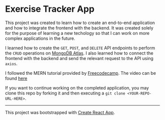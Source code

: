 # Exercise Tracker App

This project was created to learn how to create an end-to-end application and how to integrate the frontend with the backend. It was created solely for the purpose of learning a new techology so that I can work on more complex applications in the future. 

I learned how to create the `GET`, `POST`, and `DELETE` API endpoints to perform the `CRUD` operations on [MongoDB Atlas](https://www.mongodb.com/cloud/atlas?utm_campaign=atlas_bc_mern&utm_source=medium&utm_medium=inf&utm_term=campaign_term&utm_content=campaign_content). I also learned how to connect the frontend with the backend and send the relevant request to the API using `axios`. 

I followed the MERN tutorial provided by [Freecodecamp](https://www.freecodecamp.org/). The video can be found [here](https://www.youtube.com/watch?v=7CqJlxBYj-M)

If you want to continue working on the completed application, you may clone this repo by forking it and then executing a `git clone <YOUR-REPO-URL-HERE>`.

---------------

This project was bootstrapped with [Create React App](https://github.com/facebook/create-react-app).
